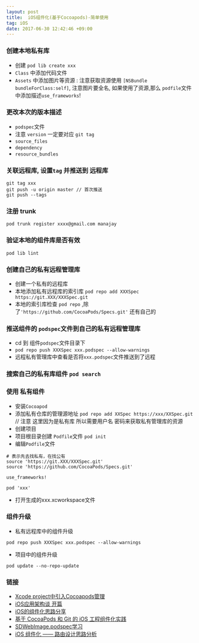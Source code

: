 ```yaml
---
layout: post
title:  iOS组件化(基于Cocoapods)-简单使用 
tag: iOS
date: 2017-06-30 12:42:46 +09:00
---
```



### 创建本地私有库

* 创建 `pod lib create xxx`
* `Class` 中添加代码文件
* `Assets` 中添加图片等资源 : 注意获取资源使用 `[NSBundle bundleForClass:self]`,  注意图片要全名, 如果使用了资源,那么 `podfile`文件中添加描述`use_frameworks`!

### 更改本次的版本描述

* `podspec`文件 
* 注意 `version` 一定要对应 `git tag`
* `source_files`
* `dependency`
* `resource_bundles`


### 关联远程库, 设置`tag` 并推送到 远程库

```
git tag xxx
git push -u origin master // 首次推送
git push --tags
```

### 注册 trunk 

```
pod trunk register xxxx@gmail.com manajay
```

### 验证本地的组件库是否有效

`pod lib lint`

### 创建自己的私有远程管理库 

* 创建一个私有的远程库
* 本地添加私有远程库的索引库 `pod repo add XXXSpec  https://git.XXX/XXXSpec.git`
* 本地的索引库检查 `pod repo` ,除了`'https://github.com/CocoaPods/Specs.git'` 还有自己的

### 推送组件的 `podspec`文件到自己的私有远程管理库

* cd 到 组件`podspec`文件目录下
* `pod repo push XXXSpec xxx.podspec --allow-warnings`
* 远程私有管理库中查看是否将`xxx.podspec`文件推送到了远程

### 搜索自己的私有库组件 `pod search`

### 使用 私有组件

* 安装`Cocoapod` 
* 添加私有仓库的管理源地址 `pod repo add XXSpec https://xxx/XXSpec.git` // 注意 这里因为是私有库 所以需要用户名 密码来获取私有管理库的资源
* 创建项目
* 项目根目录创建 `Podfile`文件 `pod init`
* 编辑`Podfile`文件 

```
# 表示先去找私有，在找公有
source 'https://git.XXX/XXXSpec.git'
source 'https://github.com/CocoaPods/Specs.git'

use_frameworks!

pod 'xxx'
```

*  打开生成的xxx.xcworkspace文件


###  组件升级

* 私有远程库中的组件升级

```
pod repo push XXXSpec xxx.podspec --allow-warnings
```
* 项目中的组件升级

```
pod update --no-repo-update
```

### 链接

* [Xcode project中引入Cocoapods管理](https://github.com/schillerGao/Cocoapods-private-spec)
* [iOS应用架构谈 开篇](https://casatwy.com/iosying-yong-jia-gou-tan-kai-pian.html)
* [iOS的组件化思路分享](http://www.jianshu.com/p/ffc065bf4843)
* [基于 CocoaPods 和 Git 的 iOS 工程组件化实践](https://skyline75489.github.io/post/2016-3-19_ios_modularization_practice.html)
* [SDWebImage.podspec学习](https://github.com/rs/SDWebImage/blob/master/SDWebImage.podspec)
* [iOS 组件化 —— 路由设计思路分析](http://www.jianshu.com/p/76da56b3bd55)



